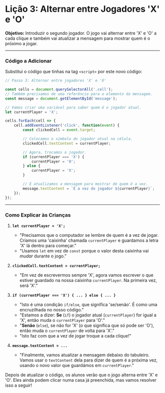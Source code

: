 # Lição 3: Alternar entre Jogadores 'X' e 'O'

**Objetivo:** Introduzir o segundo jogador. O jogo vai alternar entre 'X' e 'O' a cada clique e também vai atualizar a mensagem para mostrar quem é o próximo a jogar.

---

### Código a Adicionar

Substitui o código que tinhas na tag `<script>` por este novo código:

```javascript
// Passo 3: Alternar entre jogadores 'X' e 'O'

const cells = document.querySelectorAll('.cell');
// Também precisamos de uma referência para o elemento da mensagem.
const message = document.getElementById('message');

// Vamos criar uma variável para saber quem é o jogador atual.
let currentPlayer = 'X';

cells.forEach(cell => {
    cell.addEventListener('click', function(event) {
        const clickedCell = event.target;

        // Colocamos o símbolo do jogador atual na célula.
        clickedCell.textContent = currentPlayer;

        // Agora, trocamos o jogador.
        if (currentPlayer === 'X') {
            currentPlayer = 'O';
        } else {
            currentPlayer = 'X';
        }

        // E atualizamos a mensagem para mostrar de quem é a vez.
        message.textContent = `É a vez do jogador ${currentPlayer}`;
    });
});
```

---

### Como Explicar às Crianças

1.  **`let currentPlayer = 'X';`**
    *   "Precisamos que o computador se lembre de quem é a vez de jogar. Criamos uma 'caixinha' chamada `currentPlayer` e guardamos a letra 'X' lá dentro para começar."
    *   "Usamos `let` em vez de `const` porque o valor desta caixinha vai *mudar* durante o jogo."

2.  **`clickedCell.textContent = currentPlayer;`**
    *   "Em vez de escrevermos sempre 'X', agora vamos escrever o que estiver guardado na nossa caixinha `currentPlayer`. Na primeira vez, será 'X'."

3.  **`if (currentPlayer === 'X') { ... } else { ... }`**
    *   "Isto é uma condição `if/else`, que significa 'se/senão'. É como uma encruzilhada no nosso código."
    *   "Estamos a dizer: **Se** (`if`) o jogador atual (`currentPlayer`) for igual a 'X', então muda o `currentPlayer` para 'O'."
    *   "**Senão** (`else`), se não for 'X' (o que significa que só pode ser 'O'), então muda o `currentPlayer` de volta para 'X'."
    *   "Isto faz com que a vez de jogar troque a cada clique!"

4.  **`message.textContent = ...`**
    *   "Finalmente, vamos atualizar a mensagem debaixo do tabuleiro. Vamos usar o `textContent` dela para dizer de quem é a próxima vez, usando o novo valor que guardámos em `currentPlayer`."

Depois de atualizar o código, os alunos verão que o jogo alterna entre 'X' e 'O'. Eles ainda podem clicar numa casa já preenchida, mas vamos resolver isso a seguir!
